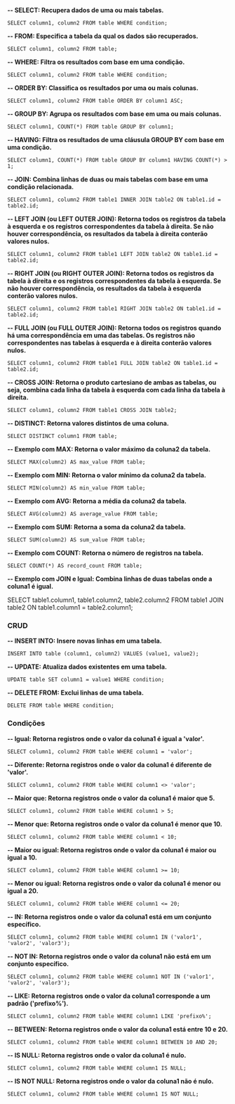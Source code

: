 **-- SELECT: Recupera dados de uma ou mais tabelas.**

`SELECT column1, column2 FROM table WHERE condition;`

**-- FROM: Especifica a tabela da qual os dados são recuperados.**

`SELECT column1, column2 FROM table;`

**-- WHERE: Filtra os resultados com base em uma condição.**

`SELECT column1, column2 FROM table WHERE condition;`

**-- ORDER BY: Classifica os resultados por uma ou mais colunas.**

`SELECT column1, column2 FROM table ORDER BY column1 ASC;`

**-- GROUP BY: Agrupa os resultados com base em uma ou mais colunas.**

`SELECT column1, COUNT(*) FROM table GROUP BY column1;`

**-- HAVING: Filtra os resultados de uma cláusula GROUP BY com base em uma condição.**

`SELECT column1, COUNT(*) FROM table GROUP BY column1 HAVING COUNT(*) > 1;`

**-- JOIN: Combina linhas de duas ou mais tabelas com base em uma condição relacionada.**

`SELECT column1, column2 FROM table1 INNER JOIN table2 ON table1.id = table2.id;`

**-- LEFT JOIN (ou LEFT OUTER JOIN): Retorna todos os registros da tabela à esquerda e os registros correspondentes da tabela à direita. Se não houver correspondência, os resultados da tabela à direita conterão valores nulos.**

`SELECT column1, column2 FROM table1 LEFT JOIN table2 ON table1.id = table2.id;`

**-- RIGHT JOIN (ou RIGHT OUTER JOIN): Retorna todos os registros da tabela à direita e os registros correspondentes da tabela à esquerda. Se não houver correspondência, os resultados da tabela à esquerda conterão valores nulos.**

`SELECT column1, column2 FROM table1 RIGHT JOIN table2 ON table1.id = table2.id;
`

**-- FULL JOIN (ou FULL OUTER JOIN): Retorna todos os registros quando há uma correspondência em uma das tabelas. Os registros não correspondentes nas tabelas à esquerda e à direita conterão valores nulos.**

`SELECT column1, column2 FROM table1 FULL JOIN table2 ON table1.id = table2.id;`

**-- CROSS JOIN: Retorna o produto cartesiano de ambas as tabelas, ou seja, combina cada linha da tabela à esquerda com cada linha da tabela à direita.**

`SELECT column1, column2 FROM table1 CROSS JOIN table2;`

**-- DISTINCT: Retorna valores distintos de uma coluna.**

`SELECT DISTINCT column1 FROM table;
`

**-- Exemplo com MAX: Retorna o valor máximo da coluna2 da tabela.**

`SELECT MAX(column2) AS max_value FROM table;`

**-- Exemplo com MIN: Retorna o valor mínimo da coluna2 da tabela.**

`SELECT MIN(column2) AS min_value FROM table;`

**-- Exemplo com AVG: Retorna a média da coluna2 da tabela.**

`SELECT AVG(column2) AS average_value FROM table;`

**-- Exemplo com SUM: Retorna a soma da coluna2 da tabela.**

`SELECT SUM(column2) AS sum_value FROM table;`

**-- Exemplo com COUNT: Retorna o número de registros na tabela.**

`SELECT COUNT(*) AS record_count FROM table;`

**-- Exemplo com JOIN e Igual: Combina linhas de duas tabelas onde a coluna1 é igual.**

SELECT table1.column1, table1.column2, table2.column2
FROM table1
JOIN table2 ON table1.column1 = table2.column1;

### CRUD

**-- INSERT INTO: Insere novas linhas em uma tabela.**

`INSERT INTO table (column1, column2) VALUES (value1, value2);`

**-- UPDATE: Atualiza dados existentes em uma tabela.**

`UPDATE table SET column1 = value1 WHERE condition;`

**-- DELETE FROM: Exclui linhas de uma tabela.**

`DELETE FROM table WHERE condition;`

### Condições 

**-- Igual: Retorna registros onde o valor da coluna1 é igual a 'valor'.**

`SELECT column1, column2 FROM table WHERE column1 = 'valor';`

**-- Diferente: Retorna registros onde o valor da coluna1 é diferente de 'valor'.**

`SELECT column1, column2 FROM table WHERE column1 <> 'valor';`

**-- Maior que: Retorna registros onde o valor da coluna1 é maior que 5.**

`SELECT column1, column2 FROM table WHERE column1 > 5;`

**-- Menor que: Retorna registros onde o valor da coluna1 é menor que 10.**

`SELECT column1, column2 FROM table WHERE column1 < 10;`

**-- Maior ou igual: Retorna registros onde o valor da coluna1 é maior ou igual a 10.**

`SELECT column1, column2 FROM table WHERE column1 >= 10;`

**-- Menor ou igual: Retorna registros onde o valor da coluna1 é menor ou igual a 20.**

`SELECT column1, column2 FROM table WHERE column1 <= 20;`

**-- IN: Retorna registros onde o valor da coluna1 está em um conjunto específico.**

`SELECT column1, column2 FROM table WHERE column1 IN ('valor1', 'valor2', 'valor3');`

**-- NOT IN: Retorna registros onde o valor da coluna1 não está em um conjunto específico.**

`SELECT column1, column2 FROM table WHERE column1 NOT IN ('valor1', 'valor2', 'valor3');`

**-- LIKE: Retorna registros onde o valor da coluna1 corresponde a um padrão ('prefixo%').**

`SELECT column1, column2 FROM table WHERE column1 LIKE 'prefixo%';`

**-- BETWEEN: Retorna registros onde o valor da coluna1 está entre 10 e 20.**

`SELECT column1, column2 FROM table WHERE column1 BETWEEN 10 AND 20;`

**-- IS NULL: Retorna registros onde o valor da coluna1 é nulo.**

`SELECT column1, column2 FROM table WHERE column1 IS NULL;`

**-- IS NOT NULL: Retorna registros onde o valor da coluna1 não é nulo.**

`SELECT column1, column2 FROM table WHERE column1 IS NOT NULL;`
